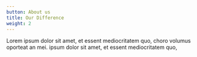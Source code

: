 ```yaml
---
button: About us
title: Our Difference
weight: 2
---
```


Lorem ipsum dolor sit amet, et essent mediocritatem quo, choro volumus oporteat an mei. ipsum dolor sit amet, et essent mediocritatem quo,